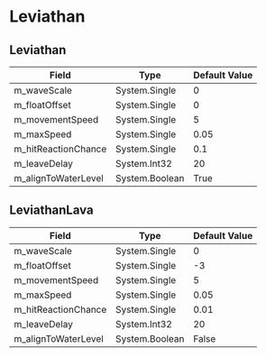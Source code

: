 # Leviathan

## Leviathan

|Field|Type|Default Value|
|-----|----|-------------|
|m_waveScale|System.Single|0|
|m_floatOffset|System.Single|0|
|m_movementSpeed|System.Single|5|
|m_maxSpeed|System.Single|0.05|
|m_hitReactionChance|System.Single|0.1|
|m_leaveDelay|System.Int32|20|
|m_alignToWaterLevel|System.Boolean|True|

## LeviathanLava

|Field|Type|Default Value|
|-----|----|-------------|
|m_waveScale|System.Single|0|
|m_floatOffset|System.Single|-3|
|m_movementSpeed|System.Single|5|
|m_maxSpeed|System.Single|0.05|
|m_hitReactionChance|System.Single|0.01|
|m_leaveDelay|System.Int32|20|
|m_alignToWaterLevel|System.Boolean|False|

